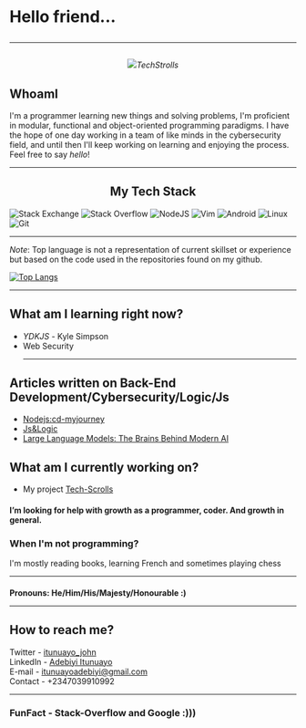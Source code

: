 # Hello friend... <hr>

<p align = "center"><img src="https://user-images.githubusercontent.com/44436048/157494130-c3577c64-e9f4-4773-90a2-e211dd18a099.gif"
><i>TechStrolls</i></img></p>
	
 
<h2>WhoamI</h2>
 I'm a programmer learning new things and solving problems, I'm proficient in modular, functional and object-oriented programming paradigms. I have the hope of one day working in a team of like minds in the cybersecurity field, and until then I'll keep working on learning and enjoying the process. Feel free to say <i>hello</i>! <hr>

<h2 align = "center" > My Tech Stack </h2>

![Stack Exchange](https://img.shields.io/badge/StackExchange-%23ffffff.svg?style=for-the-badge&logo=StackExchange&logoColor=white) ![Stack Overflow](https://img.shields.io/badge/-Stackoverflow-FE7A16?style=for-the-badge&logo=stack-overflow&logoColor=white) ![NodeJS](https://img.shields.io/badge/node.js-6DA55F?style=for-the-badge&logo=node.js&logoColor=white) ![Vim](https://img.shields.io/badge/VIM-%2311AB00.svg?style=for-the-badge&logo=vim&logoColor=white) ![Android](https://img.shields.io/badge/Android-3DDC84?style=for-the-badge&logo=android&logoColor=white) ![Linux](https://img.shields.io/badge/Linux-FCC624?style=for-the-badge&logo=linux&logoColor=black) ![Git](https://img.shields.io/badge/git-%23F05033.svg?style=for-the-badge&logo=git&logoColor=white) <hr>

_Note_: Top language is not a representation of current skillset or experience but based on the code used in the repositories found on my github. 

[![Top Langs](https://github-readme-stats.vercel.app/api/top-langs/?username=FFFF-0000h&hide=html,css)](https://github.com/FFFF-0000h/github-readme-stats) <hr>

## What am I learning right now? 
  - *YDKJS* - Kyle Simpson 
  - Web Security <hr>
  
## Articles written on Back-End Development/Cybersecurity/Logic/Js
- [Nodejs:cd-myjourney](https://dev.to/adebiyiitunuayo/nodejs-cd-my-journey00-3d91)
- [Js&Logic](https://dev.to/adebiyiitunuayo/javascript-and-logic-442d)
- [Large Language Models: The Brains Behind Modern AI](https://dev.to/adebiyiitunuayo/large-language-models-the-brains-behind-modern-ai-like-chatgptsirialexacortana-265c)
 
## What am I currently working on?  

-   My project [Tech-Scrolls](https://github.com/Artymanprince/Tech-Scrolls) 

#### I’m looking for help with growth as a programmer, coder. And growth in general.

### When I'm not programming?

   I'm mostly reading books, learning French and sometimes playing chess<hr>
   
#### Pronouns: He/Him/His/Majesty/Honourable :) <hr>
   
## How to reach me?
  Twitter - [itunuayo_john](https://twitter.com/itunuayo_john) </br>
  LinkedIn - [Adebiyi Itunuayo](https://www.linkedin.com/in/adebiyi-itunuayo-397bab151) </br>
  E-mail - itunuayoadebiyi@gmail.com </br>
  Contact - +2347039910992 <hr>
  
### FunFact - Stack-Overflow and Google :)))
